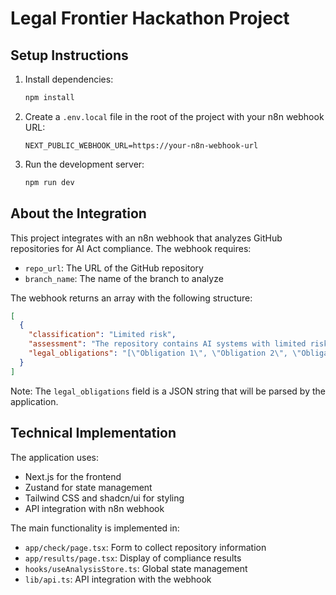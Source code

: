 # Legal Frontier Hackathon Project

## Setup Instructions

1. Install dependencies:
   ```bash
   npm install
   ```

2. Create a `.env.local` file in the root of the project with your n8n webhook URL:
   ```
   NEXT_PUBLIC_WEBHOOK_URL=https://your-n8n-webhook-url
   ```

3. Run the development server:
   ```bash
   npm run dev
   ```

## About the Integration

This project integrates with an n8n webhook that analyzes GitHub repositories for AI Act compliance. The webhook requires:

- `repo_url`: The URL of the GitHub repository
- `branch_name`: The name of the branch to analyze

The webhook returns an array with the following structure:

```json
[
  {
    "classification": "Limited risk",
    "assessment": "The repository contains AI systems with limited risk...",
    "legal_obligations": "[\"Obligation 1\", \"Obligation 2\", \"Obligation 3\"]"
  }
]
```

Note: The `legal_obligations` field is a JSON string that will be parsed by the application.

## Technical Implementation

The application uses:
- Next.js for the frontend
- Zustand for state management
- Tailwind CSS and shadcn/ui for styling
- API integration with n8n webhook

The main functionality is implemented in:
- `app/check/page.tsx`: Form to collect repository information
- `app/results/page.tsx`: Display of compliance results
- `hooks/useAnalysisStore.ts`: Global state management
- `lib/api.ts`: API integration with the webhook 